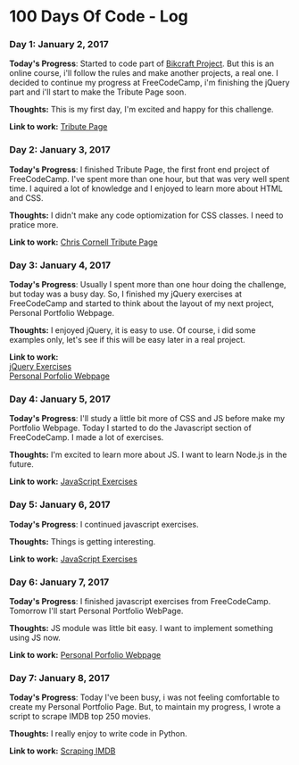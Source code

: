 # 100 Days Of Code - Log

### Day 1: January 2, 2017

**Today's Progress**: Started to code part of [Bikcraft Project](https://github.com/tiagosoares94/bikcraft/commits/master). But this is an online course, i'll follow the rules and make another projects, a real one.
I decided to continue my progress at FreeCodeCamp, i'm finishing the jQuery part and i'll start to make the Tribute Page soon.

**Thoughts:** This is my first day, I'm excited and happy for this challenge.  

**Link to work:** [Tribute Page](https://www.freecodecamp.org/challenges/build-a-tribute-page)


### Day 2: January 3, 2017

**Today's Progress**: I finished Tribute Page, the first front end project of FreeCodeCamp. I've spent more than one hour, but that was very well spent time. I aquired a lot of knowledge and I enjoyed to learn more about HTML and CSS.  

**Thoughts:** I didn't make any code optiomization for CSS classes. I need to pratice more.  

**Link to work:** [Chris Cornell Tribute Page](https://codepen.io/Vedderlino/full/OzjpBb/)


### Day 3: January 4, 2017

**Today's Progress**: Usually I spent more than one hour doing the challenge, but today was a busy day. So, I finished my jQuery exercises at FreeCodeCamp and started to think about the layout of my next project, Personal Portfolio Webpage.

**Thoughts:** I enjoyed jQuery, it is easy to use. Of course, i did some examples only, let's see if this will be easy later in a real project. 

**Link to work:** <br>
[jQuery Exercises](https://www.freecodecamp.org/map-aside#nested-collapsejQuery)<br>
[Personal Porfolio Webpage](https://www.freecodecamp.org/challenges/build-a-personal-portfolio-webpage)


### Day 4: January 5, 2017

**Today's Progress**: I'll study a little bit more of CSS and JS before make my Portfolio Webpage. Today I started to do the Javascript section of FreeCodeCamp. I made a lot of exercises.

**Thoughts:** I'm excited to learn more about JS. I want to learn Node.js in the future.

**Link to work:** [JavaScript Exercises](https://www.freecodecamp.org/map-aside#nested-collapseBasicJavaScript)


### Day 5: January 6, 2017

**Today's Progress**: I continued javascript exercises.

**Thoughts:** Things is getting interesting.

**Link to work:** [JavaScript Exercises](https://www.freecodecamp.org/map-aside#nested-collapseBasicJavaScript)


### Day 6: January 7, 2017

**Today's Progress**: I finished javascript exercises from FreeCodeCamp. Tomorrow I'll start Personal Portfolio WebPage.

**Thoughts:** JS module was little bit easy. I want to implement something using JS now.

**Link to work:** [Personal Porfolio Webpage](https://www.freecodecamp.org/challenges/build-a-personal-portfolio-webpage)


### Day 7: January 8, 2017

**Today's Progress**: Today I've been busy, i was not feeling comfortable to create my Personal Portfolio Page. But, to maintain my progress, I wrote a script to scrape IMDB top 250 movies.

**Thoughts:** I really enjoy to write code in Python.

**Link to work:** [Scraping IMDB](https://gist.github.com/tiagosoares94/21e5e9d7b0c8d1f531c3f01e4f660c08)


